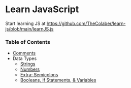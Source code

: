 # Learn JavaScript

Start learning JS at https://github.com/TheColaber/learn-js/blob/main/learnJS.js

### Table of Contents
- [Comments](https://github.com/TheColaber/learn-js/blob/main/learnJS.js#L2-L13)
- Data Types
  - [Strings](https://github.com/TheColaber/learn-js/blob/main/learnJS.js#L28-L46)
  - [Numbers](https://github.com/TheColaber/learn-js/blob/main/learnJS.js#L49-L68)
  - [Extra: Semicolons](https://github.com/TheColaber/learn-js/blob/main/learnJS.js#L69-L72)
  - [Booleans, If Statements, & Variables](https://github.com/TheColaber/learn-js/blob/main/learnJS.js#L75-L154)
